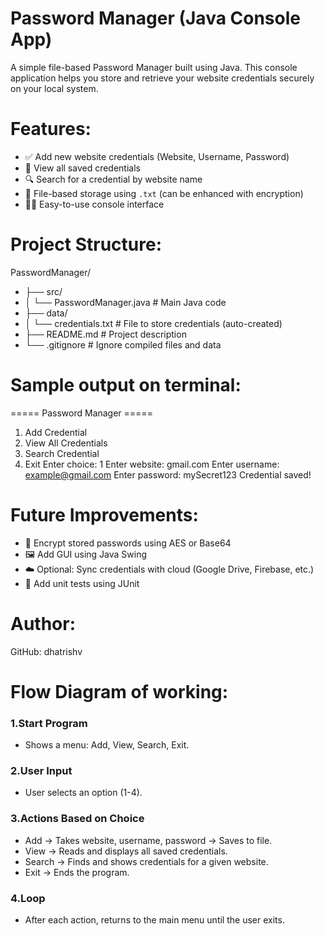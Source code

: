 # Password Manager (Java Console App)

A simple file-based Password Manager built using Java. This console application helps you store and retrieve your website credentials securely on your local system.

# Features:
- ✅ Add new website credentials (Website, Username, Password)
- 📄 View all saved credentials
- 🔍 Search for a credential by website name
- 💾 File-based storage using `.txt` (can be enhanced with encryption)
- 🧑‍💻 Easy-to-use console interface


# Project Structure:
PasswordManager/
- ├── src/
- │   └── PasswordManager.java # Main Java code
- ├── data/
- │   └── credentials.txt # File to store credentials (auto-created)
- ├── README.md # Project description
- └── .gitignore  # Ignore compiled files and data


# Sample output on terminal:
===== Password Manager =====
1. Add Credential
2. View All Credentials
3. Search Credential
4. Exit
Enter choice: 1
Enter website: gmail.com
Enter username: example@gmail.com
Enter password: mySecret123
Credential saved!


#  Future Improvements:
- 🔐 Encrypt stored passwords using AES or Base64
- 🖼️ Add GUI using Java Swing
- ☁️ Optional: Sync credentials with cloud (Google Drive, Firebase, etc.)
- 🧪 Add unit tests using JUnit


# Author:
GitHub: dhatrishv

# Flow Diagram of working:
### 1.Start Program
  - Shows a menu: Add, View, Search, Exit.
### 2.User Input
  - User selects an option (1-4).
### 3.Actions Based on Choice
  - Add → Takes website, username, password → Saves to file.
  - View → Reads and displays all saved credentials.
  - Search → Finds and shows credentials for a given website.
  - Exit → Ends the program.
### 4.Loop
  - After each action, returns to the main menu until the user exits.



